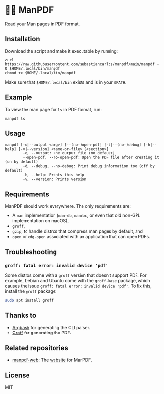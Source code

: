 # 💪📄 ManPDF

Read your Man pages in PDF format.

## Installation

Download the script and make it executable by running:

```shell
curl https://raw.githubusercontent.com/sebastiancarlos/manpdf/main/manpdf -O $HOME/.local/bin/manpdf
chmod +x $HOME/.local/bin/manpdf
```

Make sure that `$HOME/.local/bin` exists and is in your `$PATH`.

## Example

To view the man page for `ls` in PDF format, run:

```shell
manpdf ls
```

## Usage

```shell
manpdf [-o|--output <arg>] [--(no-)open-pdf] [-d|--(no-)debug] [-h|--help] [-v|--version] <name-or-file> [<section>]
        -o, --output: The output file (no default)
        --open-pdf, --no-open-pdf: Open the PDF file after creating it (on by default)
        -d, --debug, --no-debug: Print debug information too (off by default)
        -h, --help: Prints this help
        -v, --version: Prints version
```

## Requirements

ManPDF should work everywhere. The only requirements are:
 - A `man` implementation (`man-db`, `mandoc`, or even that old non-GPL implementation on macOS),
 - `groff`, 
 - `gzip`, to handle distros that compress man pages by default, and
 - `open` or `xdg-open` associated with an application that can open PDFs.

## Troubleshooting

### `groff: fatal error: invalid device 'pdf'`
Some distros come with a `groff` version that doesn't support PDF. For example, Debian and Ubuntu come with the `groff-base` package, which causes the issue `groff: fatal error: invalid device 'pdf'`. To fix this, install the `groff` package:

```bash
sudo apt install groff
```

## Thanks to
- [Argbash](https://argbash.io/) for generating the CLI parser.
- [Groff](https://www.gnu.org/software/groff/) for generating the PDF.

## Related repositories
- [manpdf-web](https://github.com/sebastiancarlos/manpdf-web): The [website](https://manpdf.pro) for ManPDF.

## License

MIT